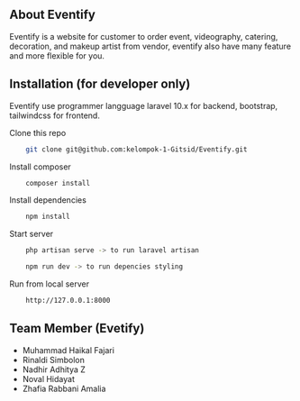 ## About Eventify

Eventify is a website for customer to order event, videography, catering, decoration, and makeup artist from vendor, eventify also have many feature and more flexible for you.

## Installation (for developer only)

Eventify use programmer langguage laravel 10.x for backend, bootstrap, tailwindcss for frontend.

Clone this repo 
```bash
    git clone git@github.com:kelompok-1-Gitsid/Eventify.git
```

Install composer
```bash
    composer install
```

Install dependencies
```bash
    npm install
```

Start server 
```bash
    php artisan serve -> to run laravel artisan

    npm run dev -> to run depencies styling
```

Run from local server
```bash
    http://127.0.0.1:8000
```

## Team Member (Evetify)

-  Muhammad Haikal Fajari
-  Rinaldi Simbolon
-  Nadhir Adhitya Z
-  Noval Hidayat
-  Zhafia Rabbani Amalia
